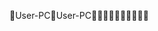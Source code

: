 User-PC                                               U s e r - P C                                                                                   